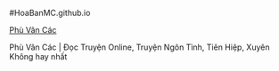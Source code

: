 #HoaBanMC.github.io

[Phù Vân Các](https://hoabanmc.github.io/index.html)

Phù Vân Các | Đọc Truyện Online, Truyện Ngôn Tình, Tiên Hiệp, Xuyên Không hay nhất
